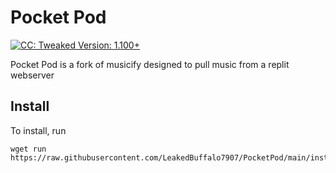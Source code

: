 # Pocket Pod

[![CC: Tweaked Version: 1.100+](https://img.shields.io/badge/CC:%20tweaked-1.100+-green?style=flat-square&logo=GNOME%20Terminal)](https://tweaked.cc/)

Pocket Pod is a fork of musicify designed to pull music from a replit webserver

## Install

To install, run

```shell
wget run https://raw.githubusercontent.com/LeakedBuffalo7907/PocketPod/main/install.lua
```
